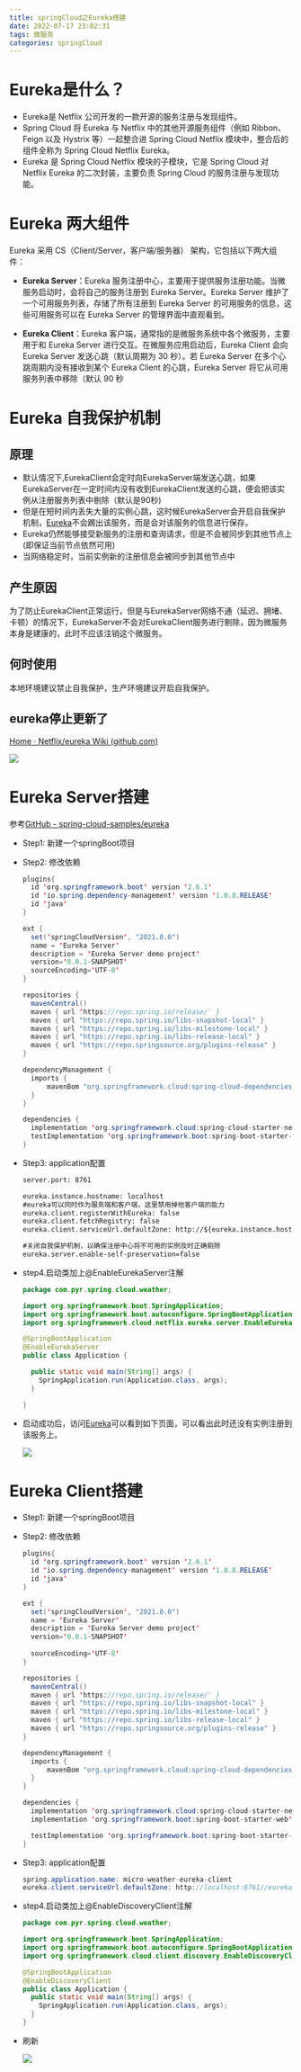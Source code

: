 ```yaml
---
title: springCloud之Eureka搭建
date: 2022-07-17 23:02:31
tags: 微服务
categories: springCloud
---
```


# Eureka是什么？

- Eureka是 Netflix 公司开发的一款开源的服务注册与发现组件。
- Spring Cloud 将 Eureka 与 Netflix 中的其他开源服务组件（例如 Ribbon、Feign 以及 Hystrix 等）一起整合进 Spring Cloud Netflix 模块中，整合后的组件全称为 Spring Cloud Netflix Eureka。
- Eureka 是 Spring Cloud Netflix 模块的子模块，它是 Spring Cloud 对 Netflix Eureka 的二次封装，主要负责 Spring Cloud 的服务注册与发现功能。

# Eureka 两大组件

Eureka 采用 CS（Client/Server，客户端/服务器） 架构，它包括以下两大组件：

- **Eureka Server**：Eureka 服务注册中心，主要用于提供服务注册功能。当微服务启动时，会将自己的服务注册到 Eureka Server。Eureka Server 维护了一个可用服务列表，存储了所有注册到 Eureka Server 的可用服务的信息，这些可用服务可以在 Eureka Server 的管理界面中直观看到。

- **Eureka Client**：Eureka 客户端，通常指的是微服务系统中各个微服务，主要用于和 Eureka Server 进行交互。在微服务应用启动后，Eureka Client 会向 Eureka Server 发送心跳（默认周期为 30 秒）。若 Eureka Server 在多个心跳周期内没有接收到某个 Eureka Client 的心跳，Eureka Server 将它从可用服务列表中移除（默认 90 秒



# Eureka 自我保护机制

## 原理

- 默认情况下,EurekaClient会定时向EurekaServer端发送心跳，如果EurekaServer在一定时间内没有收到EurekaClient发送的心跳，便会把该实例从注册服务列表中剔除（默认是90秒)
- 但是在短时间内丢失大量的实例心跳，这时候EurekaServer会开启自我保护机制，[Eureka](https://so.csdn.net/so/search?q=Eureka&spm=1001.2101.3001.7020)不会踢出该服务，而是会对该服务的信息进行保存。
- Eureka仍然能够接受新服务的注册和查询请求，但是不会被同步到其他节点上 (即保证当前节点依然可用)
- 当网络稳定时，当前实例新的注册信息会被同步到其他节点中

## 产生原因

为了防止EurekaClient正常运行，但是与EurekaServer网络不通（延迟、拥堵、卡顿）的情况下，EurekaServer不会对EurekaClient服务进行剔除，因为微服务本身是建康的，此时不应该注销这个微服务。

## 何时使用

本地环境建议禁止自我保护，生产环境建议开启自我保护。



## eureka停止更新了

[Home · Netflix/eureka Wiki (github.com)](https://github.com/Netflix/eureka/wiki)

<img src="https://tva1.sinaimg.cn/large/e6c9d24ely1h5fdi19u9dj215a0u0q7v.jpg" style="zoom:100%;" />



# Eureka Server搭建

参考[GitHub - spring-cloud-samples/eureka](https://github.com/spring-cloud-samples/eureka)

- Step1: 新建一个springBoot项目

- Step2: 修改依赖

  ```java
  plugins{
  	id 'org.springframework.boot' version '2.6.1'
  	id 'io.spring.dependency-management' version '1.0.8.RELEASE'
  	id 'java'
  }
  
  ext {
  	set('springCloudVersion', "2021.0.0")
  	name = 'Eureka Server'
  	description = 'Eureka Server demo project'
  	version='0.0.1-SNAPSHOT'
  	sourceEncoding='UTF-8'
  }
  
  repositories {
  	mavenCentral()
  	maven { url 'https://repo.spring.io/release/' }
  	maven { url "https://repo.spring.io/libs-snapshot-local" }
  	maven { url "https://repo.spring.io/libs-milestone-local" }
  	maven { url "https://repo.spring.io/libs-release-local" }
  	maven { url "https://repo.springsource.org/plugins-release" }
  }
  
  dependencyManagement {
  	imports {
  		mavenBom "org.springframework.cloud:spring-cloud-dependencies:${springCloudVersion}"
  	}
  }
  
  dependencies {
  	implementation 'org.springframework.cloud:spring-cloud-starter-netflix-eureka-server'
  	testImplementation 'org.springframework.boot:spring-boot-starter-test'
  }
  ```

- Step3: application配置

  ```xml
  server.port: 8761
  
  eureka.instance.hostname: localhost
  #eureka可以同时作为服务端和客户端，这里禁用掉他客户端的能力
  eureka.client.registerWithEureka: false
  eureka.client.fetchRegistry: false
  eureka.client.serviceUrl.defaultZone: http://${eureka.instance.hostname}:${server.port}/eureka/
  
  #关闭自我保护机制，以确保注册中心将不可用的实例及时正确剔除
  eureka.server.enable-self-preservation=false
  ```

- step4.启动类加上@EnableEurekaServer注解

  ```java
  package com.pyr.spring.cloud.weather;
  
  import org.springframework.boot.SpringApplication;
  import org.springframework.boot.autoconfigure.SpringBootApplication;
  import org.springframework.cloud.netflix.eureka.server.EnableEurekaServer;
  
  @SpringBootApplication
  @EnableEurekaServer
  public class Application {
  
    public static void main(String[] args) {
      SpringApplication.run(Application.class, args);
    }
  
  }
  
  ```

- 启动成功后，访问[Eureka](http://localhost:8761/)可以看到如下页面，可以看出此时还没有实例注册到该服务上。

  ![](https://tva1.sinaimg.cn/large/e6c9d24ely1h5ap4xbr46j21ex0u0jvx.jpg)

# Eureka Client搭建

- Step1: 新建一个springBoot项目

- Step2: 修改依赖

  ```java
  plugins{
  	id 'org.springframework.boot' version '2.6.1'
  	id 'io.spring.dependency-management' version '1.0.8.RELEASE'
  	id 'java'
  }
  
  ext {
  	set('springCloudVersion', "2021.0.0")
  	name = 'Eureka Server'
  	description = 'Eureka Server demo project'
  	version='0.0.1-SNAPSHOT'
      
  	sourceEncoding='UTF-8'
  }
  
  repositories {
  	mavenCentral()
  	maven { url 'https://repo.spring.io/release/' }
  	maven { url "https://repo.spring.io/libs-snapshot-local" }
  	maven { url "https://repo.spring.io/libs-milestone-local" }
  	maven { url "https://repo.spring.io/libs-release-local" }
  	maven { url "https://repo.springsource.org/plugins-release" }
  }
  
  dependencyManagement {
  	imports {
  		mavenBom "org.springframework.cloud:spring-cloud-dependencies:${springCloudVersion}"
  	}
  }
  
  dependencies {
  	implementation 'org.springframework.cloud:spring-cloud-starter-netflix-eureka-client'
  	implementation 'org.springframework.boot:spring-boot-starter-web'
  
  	testImplementation 'org.springframework.boot:spring-boot-starter-test'
  }
  ```

- Step3: application配置

  ```java
  spring.application.name: micro-weather-eureka-client
  eureka.client.serviceUrl.defaultZone: http://localhost:8761//eureka/
  ```

- step4.启动类加上@EnableDiscoveryClient注解

  ```java
  package com.pyr.spring.cloud.weather;
  
  import org.springframework.boot.SpringApplication;
  import org.springframework.boot.autoconfigure.SpringBootApplication;
  import org.springframework.cloud.client.discovery.EnableDiscoveryClient;
  
  @SpringBootApplication
  @EnableDiscoveryClient
  public class Application {
    public static void main(String[] args) {
      SpringApplication.run(Application.class, args);
    }
  }
  ```

- 刷新

  ![](https://tva1.sinaimg.cn/large/e6c9d24ely1h5aordxc7lj21dz0u0434.jpg)
